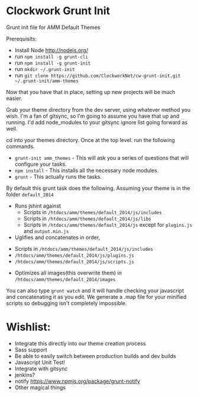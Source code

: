 Clockwork Grunt Init
=============

Grunt init file for AMM Default Themes

Prerequisits:

* Install Node http://nodejs.org/
* run `npm install -g grunt-cli`
* run `npm install -g grunt-init`
* run `mkdir ~/.grunt-init`
* run `git clone https://github.com/ClockworkNet/cw-grunt-init.git ~/.grunt-init/amm-themes`

Now that you have that in place, setting up new projects will be much easier. 

Grab your theme directory from the dev server, using whatever method you wish. I'm a fan of gitsync, so I'm going to assume you have that up and running. I'd add node_modules to your gitsync ignore list going forward as well. 

cd into your themes directory. Once at the top level. run the following commands. 

 * `grunt-init amm_themes` - This will ask you a series of questions that will configure your tasks. 
 * `npm install` - This installs all the necessary node modules. 
 * `grunt` - This actually runs the tasks. 
 
By default this grunt task does the following. Assuming your theme is in the folder `default_2014`

 * Runs jshint against 
    - Scripts in `/htdocs/amm/themes/default_2014/js/includes`
    - Scripts in `/htdocs/amm/themes/default_2014/js/libs`
    - Scripts in `/htdocs/amm/themes/default_2014/js` except for `plugins.js` and `output.min.js`
 * Uglifies and concatenates in order, 
  - Scripts in `/htdocs/amm/themes/default_2014/js/includes`
  - `/htdocs/amm/themes/default_2014/js/plugins.js`
  - `/htdocs/amm/themes/default_2014/js/scripts.js`
 * Optimizes all images(this overwrite them) in  `/htdocs/amm/themes/default_2014/images`
  
You can also type `grunt watch` and it will handle checking your javascript and concatenating it as you edit. We generate a .map file for your minified scripts so debugging isn't completely impossible. 

Wishlist:
====

  * Integrate this directly into our theme creation process 
  * Sass support
  * Be able to easily switch between production builds and dev builds
  * Javascript Unit Test!
  * Integrate with gitsync
  * jenkins?
  * notify https://www.npmjs.org/package/grunt-notify
  * Other magical things